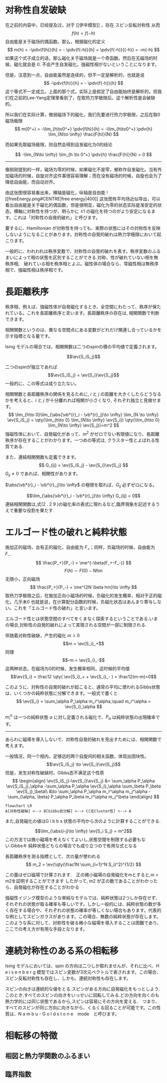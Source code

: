 # 对称性自发破缺

在之前的内容中，已经提及过，对于 [[伊辛模型]] ，存在 スピン反転対称性
从而
$$f(h) = f(-h)$$
自由能是关于磁场的偶函数。那么，根据磁化的定义
$$
m(h) = -\pdv{f(h)}{h}
= - \pdv{f(-h)}{h} = \pdv{f(-h)}{(-h)} = -m(-h)
$$
如果这个式子成立的话，那么磁化关于磁场就是一个奇函数。然后在无磁场的时候，磁化就会是 0. 不会产生自发磁化，強磁性相がないということになります。

但是，注意到一点，自由能虽然是连续的，但不一定是解析的，也就是说
$$
-\pdv{f(h)}{h} = - \pdv{f(-h)}{h}
$$
这个等式不一定成立。上面的那个式，实际上是假定了自由能始终是解析的。但我们在之前的Lee-Yang定理里看到了，在取热力学极限后，这个解析性是会破缺的。

所以我们在实际计算，微弱磁场下的磁化，我们先要进行热力学极限，之后在取0磁场极限
$$
m(0^+) = -\lim_{h\to0^+} \pdv{f(h)}{h}
= -\lim_{h\to0^+} \pdv{h} \lim_{N\to \infty}
\frac{F(h)}{N}
$$

而如果先取磁场极限，则自然会得到自发磁化为0的结论

$$
-\lim_{N\to \infty} \lim_{h \to 0^+} \pdv{h} \frac{F(h)}{N} = 0
$$

---

像刚刚提到的一样，磁场为零的时候，如果磁化不是零，被称作自发磁化。当有外加磁场的时候，自旋对齐这件事很容易理解；而在没有磁场的时候，自旋也会为了降低自由能，而自动对齐。

由这张图很容易看出来，横轴是磁化，纵轴是自由能
![[freeEnergy.png#CENTRE|free energy|400]]
这张图有平均场近似导出，可以看出自由能是关于磁化的偶函数，但是很明显，磁化为零的状态实际是准安定的状态，横軸に対称性を持つが、明らかに $\pm 1$ の磁化を持つのがより安定になるます。これは「対称性の自発的破れ」と呼びます。

要するに、Hamiltonian が対称性を持っても、実際の状態にはその対称性を反映しないようになることがあります。対称性の自発的破れは熱力学極限において起こります。

一般的に、われわれは秩序変数で、対称性の自発的破れを表す。秩序変数のふるまいによって相の状態を区別することができる.対称、性が破れていない相を無秩序相,　破れている相を秩序相とよぶ。磁性体の場合なら、常磁性相は無秩序相で、強磁性相は秩序相です。

# 長距離秩序

秩序相、例えば、強磁性体が自発磁化するとき、全空間にわたって、秩序が保たれている。これを長距離秩序と言います。長距離秩序の存在は, 相関関数で判断できます。

相関関数というのは、異なる空間点にある変数がどれだけ関連し合っているかを示す指標となる量です。

Ising モデルの場合では、相関関数は二つのspinの積の平均値で定義されます。

$$\ev{S_iS_j}$$

二つのspinが独立であれば
$$\ev{S_iS_j} = \ev{S_i}\ev{S_j}$$
一般的に、この等式は成り立たない。

相関関数と長距離秩序の関係を見るために, $i$ と $j$ の距離を大きくしたらどうなるかを考えると、$i$ と $j$ が十分離れれば相関が小さくなり, それぞれ独立と見做せます。
$$
\lim_{h\to 0}\lim_{\abs{\vb*{r}_i - \vb*{r}_j}\to \infty} \lim_{N \to \infty}
\ev{S_iS_j}
= \qty(\lim_{h\to 0} \lim_{N\to \infty} \ev{S_i})
\qty(\lim_{h\to 0} \lim_{N\to \infty} \ev{S_j})=m^2
$$
強磁性体において、自発磁化があって、$m^2$ がゼロでない有限値になり、長距離秩序が存在することがわかります。一つめの等式は, クラスター性とよばれる性質である.

また、連結相関関数も定義できます。
$$
G_{ij} = \ev{S_iS_j} - \ev{S_i}\ev{S_j}
$$
$G_{ij}\neq 0$ であれば、相関性があります。

$\abs{\vb*{r}_i - \vb*{r}_j}\to \infty$ の極限を取れば、$G_{ij}$ 必ずゼロになる。

$$\lim_{\abs{\vb*{r}_i - \vb*{r}_j}\to \infty} G_{ij} = 0$$
連結相関関数は,式(2 . 2 9 )の磁化率の表式に現れるなど,臨界現象を記述するうえで重要な役割を果たす.

# エルゴード性の破れと純粋状態

施加正的磁场，会有正的磁化，自由能为 $F_{+}$；同样，负磁场的时候，自由能为 $F_{-}$.
$$
\frac{P_+}{P_-} = \me^{-\beta(F_+-F_-)}
$$
$$F(h) \sim F(0) - Nhm$$
无限小，正向磁场
$$
\frac{P_+}{P_-} = \me^{2N \beta hm}\to \infty
$$
取热力学极限之后，在施加正向小磁场的时候，负磁化的发生概率，相对于正的磁化，几乎未0
也就是说，在计算配分函数的时候，负磁化状态はあんまり寄与しない。これを「エルゴード性の破れ」と言います。

エルゴード性とは状態空間のすべてをくまなく探索するということである.いまの場合,対称性の自発的破れによって実現される空間が一部に制限される.

伴随着对称性破缺，产生的磁化 $m>0$ 
$$m = \ev{S_i}_+$$
同理
$$-m = \ev{S_i}_-$$
这两种状态，在磁场为0的时候，发生概率相同，这时候的平均值
$$\ev{S_i} = \frac12 \qty(
\ev{S_i}_+ + \ev{S_i}_-
) = \frac12(m-m)=0$$

このように、対称性の自発的破れが起こると、通常の平均に使われるGibbs状態は、いくつかの純粋状態に分解できます。一般式で書くと
$$
\ev{S_i} = \sum_\alpha P_\alpha m_i^\alpha,\quad m_i^\alpha = \ev{S_i}_\alpha
$$

$m_i^\alpha$ は一つの純粋状態 $\alpha$ に対し定義される磁化で、$P_\alpha$ は純粋状態の出現確率です。


---

あらわに磁場を導入しないで、対称性自発的破れを見出すためには、相関関数で考えます。

一般情况，同一个相内，足够远的两个自旋间的相关函数，体现出团块性。
$$\ev{S_iS_j} \to \ev{S_i}\ev{S_j}$$
但是，发生对称性破缺时，Gibbs态不满足这个性质
$$
\begin{align}
	\ev{S_iS_j}-\ev{S_i}\ev{S_j}
	&= \sum_\alpha P_\alpha \ev{S_iS_j}_\alpha
	-\sum_\alpha P_\alpha \ev{S_i}_\alpha
	\sum_\beta P_\beta \ev{S_j}_\beta\\
	&\to \sum_\alpha P_\alpha m_i^\alpha m_j^\alpha
	- \sum_{\alpha, \beta} P_\alpha
	P_\beta m_i^\alpha m_j^\beta
\end{align}
$$


```mermaid
flowchart LR
A[对称性破缺] <--> B[Gibbs态分解] <--> C[无Cluster性] <--> A
```

また,自発磁化の値はG i b b s 状態の平均から次のように計算することができる.

$$\lim_{\abs{i-j}\to \infty} \ev{S_i S_j} = m^2$$
この方法では微小磁場を考えなくてよいし,状態空間を制限する必要もない.Gibbsキ  純粋状態どちらの場合でも成り立つので有用な式となる

長距離秩序を測る指標として、次の量が使われる
$$
m_2 = \ev{\qty(\frac1N \sum_{i=1}^N S_i)^2}^{1/2}
$$

この量はゼロ磁場で計算されます.　正の微小磁場の自発磁化をmとすると,m > m2を証明することができます
したがって, m2 が正の数であることがわかったら、自発磁化が存在することがわかる

強磁性イジング模型のような単純なモデルでは、純粋状態は2つしか存在せず、それぞれの状態が取る確率も等しいです。しかし一般的には、純粋状態の数が多く存在する場合や、それぞれの状態の確率が等しくない場合もあります。代表的な例としてスピンガラスがあります。この場合、無数の純粋状態が存在します。このような系に対して、対称性を破る微小な磁場を導入することは困難であり、ここでの考え方が有用な手段となります。



# 連続対称性のある系の相転移

Ising モデルにおいては、spin の方向は二つしか取れませんが、それに比べ、H e i s e n b e r g 模型ではスピン変数が3次元ベクトルで表されます。この場合、スピン反転対称性も存在し、しかも、連続対称性も存在します。

スピンの向きは連続的な値をとる.スピンがある方向に自発磁化をもっとしよう.このとき,すべてのスピンの向きをいっせいに回転してみる.どの方向を向くのも熱力学的には同じ状態であるから,スピンは容易にその方向を変える.　つまり、すべてのスピンが同じ方向に向きながら、くるくる回ることが可能です。この性質は、N a m b u - G o l d s t o n e　mode　と呼びます。



# 相転移の特徴

## 相図と熱力学関数のふるまい

## 臨界指数

